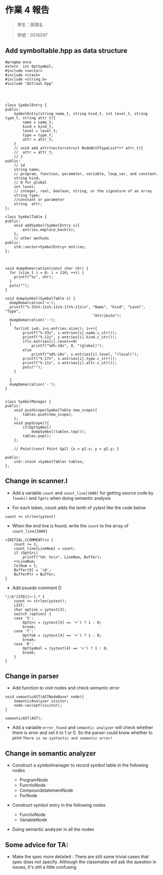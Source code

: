 # 作業 4 報告

> 學生：蔣傑名
>
> 學號：0516097


## Add symboltable.hpp as data structure
```cpp=
#pragma once
extern  int OptSymbol;
#include <vector>
#include <stack>
#include <string.h>
#include "AST/ast.hpp"




class SymbolEntry {
public:
	SymbolEntry(string name_t, string kind_t, int level_t, string type_t, string attr_t){
		name = name_t;
		kind = kind_t;
		level = level_t;
		type = type_t;
		attr = attr_t;
	}
	// void add_attr(vector<struct NodeWithTypeList*>* attr_t){
	// 	attr = attr_t;
	// }
public:
	// id
	string name;
	// program, function, parameter, variable, loop_var, and constant.
	string kind;
	// 0 for global 
	int level;
	// integer, real, boolean, string, or the signature of an array
	string type;	
	//constant or parameter
	string  attr;	
};

class SymbolTable {
public:
    void addSymbol(SymbolEntry s){
    	entries.emplace_back(s);
    };
    // other methods
public:
    std::vector<SymbolEntry> entries;
};



void dumpDemarcation(const char chr) {
  for (size_t i = 0; i < 110; ++i) {
    printf("%c", chr);
  }
  puts("");
}

void dumpSymbol(SymbolTable s) {
  dumpDemarcation('=');
  printf("%-33s%-11s%-11s%-17s%-11s\n", "Name", "Kind", "Level", "Type",
                                        "Attribute");
  dumpDemarcation('-');
  {
  	for(int i=0; i<s.entries.size(); i++){
	    printf("%-33s", s.entries[i].name.c_str());
	    printf("%-11s", s.entries[i].kind.c_str());
	    if(s.entries[i].level==0)
	    	printf("%d%-10s", 0, "(global)");
	    else
	    	printf("%d%-10s", s.entries[i].level, "(local)");
	    printf("%-17s", s.entries[i].type.c_str());
	    printf("%-11s", s.entries[i].attr.c_str());
	    puts("");  		
  	}

  }
  dumpDemarcation('-');
}


class SymbolManager {
public:
    void pushScope(SymbolTable new_scope){
    	tables.push(new_scope);
    };
    void popScope(){
    	if(OptSymbol)
    		dumpSymbol(tables.top());
    	tables.pop();
    };

    // Point(const Point &p2) {x = p2.x; y = p2.y; } 
    
public:
    std::stack <SymbolTable> tables;
};
```

## Change in scanner.l

- Add a variable `count` and `count_line[1000]` for getting source code by `fseek()` and `fgets` when doing semantic analysis

- For each token, count adds the lenth of yytext like the code below
```cpp=
count += strlen(yytext)
```
- When the end line is found, write the `count` to the array of `count_line[1000]`
```cpp=
<INITIAL,CCOMMENT>\n {
    count += 1;
    count_line[LineNum] = count;
    if (OptSrc)
        printf("%d: %s\n", LineNum, Buffer);
    ++LineNum;
    ColNum = 1;
    Buffer[0] = '\0';
    BufferPtr = Buffer;
}
```
- Add psuedo comment D
```cpp=
"//&"[STD][+-].* {
    count += strlen(yytext); 
    LIST;
    char option = yytext[3];
    switch (option) {
    case 'S':
        OptSrc = (yytext[4] == '+') ? 1 : 0;
        break;
    case 'T':
        OptTok = (yytext[4] == '+') ? 1 : 0;
        break;
    case 'D':
        OptSymbol = (yytext[4] == '+') ? 1 : 0;
        break;
    }
}
```

## Change in parser 

- Add function to visit nodes and check semantic error
```cpp=
void semanticAST(ASTNodeBase* node){
    SemanticAnalyzer visitor;
    node->accept(visitor);
}

semanticAST(AST);
```

- Add a variable `error_found` and `semantic analyzer` will check whether there is error and set it to 1 or 0. So the parser could know whether to print `There is no syntactic and semantic error!`

## Change in semantic analyzer

- Construct a symbolmanager to record symbol table in the following nodes

    - ProgramNode
    - FunctioNode
    - CompoundstatementNode
    - ForNode

- Construct symbol entry in the following nodes

    - FunctioNode
    - VariableNode

- Doing semantic analyzer in all the nodes

## Some advice for TA:

- Make the spec more detailed :  There are still some trivial cases that spec does not specify. Although the classmates will ask the question in issues, it's still a little confusing.

